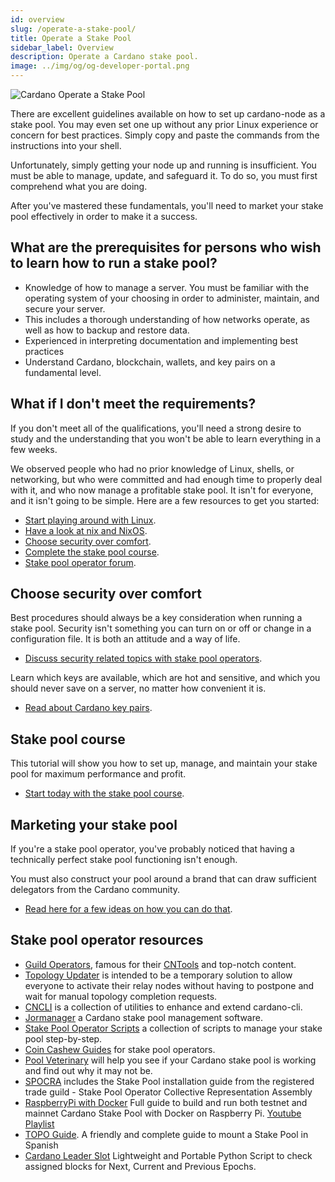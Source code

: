 ```yaml
---
id: overview
slug: /operate-a-stake-pool/
title: Operate a Stake Pool
sidebar_label: Overview
description: Operate a Cardano stake pool.
image: ../img/og/og-developer-portal.png
---
```


![Cardano Operate a Stake Pool](../../static/img/card-operate-a-stake-pool-title.svg)

There are excellent guidelines available on how to set up cardano-node as a stake pool. You may even set one up without any prior Linux experience or concern for best practices. Simply copy and paste the commands from the instructions into your shell.

Unfortunately, simply getting your node up and running is insufficient. You must be able to manage, update, and safeguard it. To do so, you must first comprehend what you are doing.

After you've mastered these fundamentals, you'll need to market your stake pool effectively in order to make it a success.

## What are the prerequisites for persons who wish to learn how to run a stake pool?
- Knowledge of how to manage a server. You must be familiar with the operating system of your choosing in order to administer, maintain, and secure your server.
- This includes a thorough understanding of how networks operate, as well as how to backup and restore data.
- Experienced in interpreting documentation and implementing best practices
- Understand Cardano, blockchain, wallets, and key pairs on a fundamental level.

## What if I don't meet the requirements?
If you don't meet all of the qualifications, you'll need a strong desire to study and the understanding that you won't be able to learn everything in a few weeks.

We observed people who had no prior knowledge of Linux, shells, or networking, but who were committed and had enough time to properly deal with it, and who now manage a profitable stake pool. It isn't for everyone, and it isn't going to be simple. Here are a few resources to get you started:
- [Start playing around with Linux](https://ubuntu.com/tutorials/command-line-for-beginners#1-overview).
- [Have a look at nix and NixOS](https://nixos.org).
- [Choose security over comfort](#choose-security-over-comfort).
- [Complete the stake pool course](#stake-pool-course).
- [Stake pool operator forum](https://forum.cardano.org/c/staking-delegation/156).

## Choose security over comfort
Best procedures should always be a key consideration when running a stake pool. Security isn't something you can turn on or off or change in a configuration file. It is both an attitude and a way of life.
- [Discuss security related topics with stake pool operators](https://forum.cardano.org/c/staking-delegation/stake-pool-security/157).

Learn which keys are available, which are hot and sensitive, and which you should never save on a server, no matter how convenient it is. 
- [Read about Cardano key pairs](cardano-key-pairs).


## Stake pool course
This tutorial will show you how to set up, manage, and maintain your stake pool for maximum performance and profit.
- [Start today with the stake pool course](../stake-pool-course/).

## Marketing your stake pool
If you're a stake pool operator, you've probably noticed that having a technically perfect stake pool functioning isn't enough.

You must also construct your pool around a brand that can draw sufficient delegators from the Cardano community.
- [Read here for a few ideas on how you can do that](marketing-stake-pool).

## Stake pool operator resources
- [Guild Operators](https://cardano-community.github.io/guild-operators), famous for their [CNTools](https://cardano-community.github.io/guild-operators/#/Scripts/cntools) and top-notch content. 
- [Topology Updater](https://cardano-community.github.io/guild-operators/#/Scripts/topologyupdater) is intended to be a temporary solution to allow everyone to activate their relay nodes without having to postpone and wait for manual topology completion requests.
- [CNCLI](https://github.com/AndrewWestberg/cncli) is a collection of utilities to enhance and extend cardano-cli. 
- [Jormanager](https://bitbucket.org/muamw10/jormanager/src/develop/) a Cardano stake pool management software. 
- [Stake Pool Operator Scripts](https://github.com/gitmachtl/scripts) a collection of scripts to manage your stake pool step-by-step. 
- [Coin Cashew Guides](https://www.coincashew.com/coins/overview-ada/guide-how-to-build-a-haskell-stakepool-node) for stake pool operators.
- [Pool Veterinary](http://pool.vet) will help you see if your Cardano stake pool is working and find out why it may not be.
- [SPOCRA](https://members.spocra.io) includes the Stake Pool installation guide from the registered trade guild - Stake Pool Operator Collective Representation Assembly
- [RaspberryPi with Docker](https://github.com/speedwing/cardano-staking-pool-edu) Full guide to build and run both testnet and mainnet Cardano Stake Pool with Docker on Raspberry Pi. [Youtube Playlist](https://www.youtube.com/playlist?list=PLBhbLwOuj0DfTnneuG3vyoDHY7Dv_aiyq)
- [TOPO Guide](https://es-kb.topopool.com/primeros-pasos). A friendly and complete guide to mount a Stake Pool in Spanish
- [Cardano Leader Slot](https://github.com/QuixoteSystems/cardano-leader-slot) Lightweight and Portable Python Script to check assigned blocks for Next, Current and Previous Epochs. 
